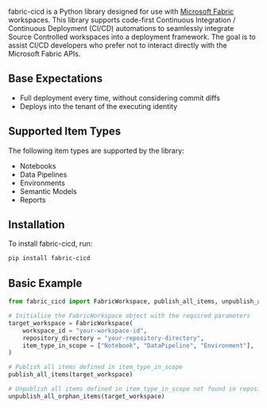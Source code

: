 fabric-cicd is a Python library designed for use with [Microsoft Fabric](https://learn.microsoft.com/en-us/fabric/) workspaces. This library supports code-first Continuous Integration / Continuous Deployment (CI/CD) automations to seamlessly integrate Source Controlled workspaces into a deployment framework. The goal is to assist CI/CD developers who prefer not to interact directly with the Microsoft Fabric APIs.

## Base Expectations

-   Full deployment every time, without considering commit diffs
-   Deploys into the tenant of the executing identity

## Supported Item Types

The following item types are supported by the library:

-   Notebooks
-   Data Pipelines
-   Environments
-   Semantic Models
-   Reports

## Installation

To install fabric-cicd, run:

```bash
pip install fabric-cicd
```

## Basic Example

```python
from fabric_cicd import FabricWorkspace, publish_all_items, unpublish_all_orphan_items

# Initialize the FabricWorkspace object with the required parameters
target_workspace = FabricWorkspace(
    workspace_id = "your-workspace-id",
    repository_directory = "your-repository-directory",
    item_type_in_scope = ["Notebook", "DataPipeline", "Environment"],
)

# Publish all items defined in item_type_in_scope
publish_all_items(target_workspace)

# Unpublish all items defined in item_type_in_scope not found in repository
unpublish_all_orphan_items(target_workspace)
```

